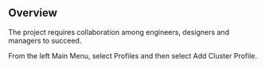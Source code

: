 ## Overview

The project requires collaboration among engineers, designers and managers to succeed.

From the left Main Menu, select Profiles and then select Add Cluster Profile.
